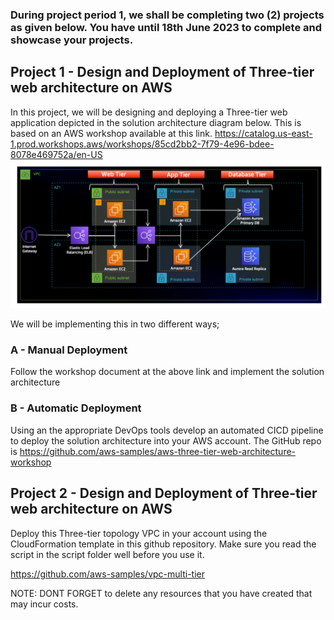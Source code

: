 ### During project period 1, we shall be completing two (2) projects as given below. You have until 18th June 2023 to complete and showcase your projects.


## Project 1 - Design and Deployment of Three-tier web architecture on AWS

In this project, we will be designing and deploying a Three-tier web application depicted in the solution architecture diagram below. This is based on an AWS workshop available at this link.
https://catalog.us-east-1.prod.workshops.aws/workshops/85cd2bb2-7f79-4e96-bdee-8078e469752a/en-US
![](/project1/assets/3tierarch.PNG)

We will be implementing this in two different ways;

### A - Manual Deployment

Follow the workshop document at the above link and implement the solution architecture

### B - Automatic Deployment

Using an the appropriate DevOps tools develop an automated CICD pipeline to deploy the solution architecture into your AWS account. The GitHub repo is https://github.com/aws-samples/aws-three-tier-web-architecture-workshop


## Project 2 - Design and Deployment of Three-tier web architecture on AWS

Deploy this Three-tier topology VPC in your account using the CloudFormation template in this github repository. Make sure you read the script in the script folder well before you use it. 

https://github.com/aws-samples/vpc-multi-tier


NOTE:  DONT FORGET to delete any resources that you have created that may incur costs.


